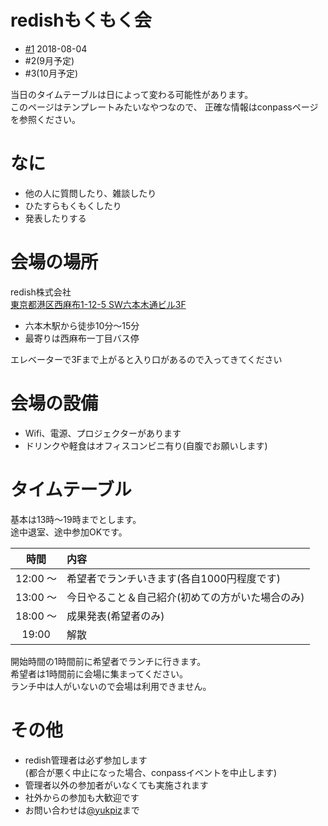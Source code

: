 # redishもくもく会

* [#1](https://redish.connpass.com/event/94104/) 2018-08-04
* #2(9月予定)
* #3(10月予定)

当日のタイムテーブルは日によって変わる可能性があります。  
このページはテンプレートみたいなやつなので、 正確な情報はconpassページを参照ください。  


# なに

* 他の人に質問したり、雑談したり
* ひたすらもくもくしたり
* 発表したりする


# 会場の場所

redish株式会社  
[東京都港区西麻布1-12-5 SW六本木通ビル3F](http://bit.ly/2tUTnot)  

* 六本木駅から徒歩10分〜15分  
* 最寄りは西麻布一丁目バス停  

エレベーターで3Fまで上がると入り口があるので入ってきてください  


# 会場の設備

* Wifi、電源、プロジェクターがあります
* ドリンクや軽食はオフィスコンビニ有り(自腹でお願いします)


# タイムテーブル

基本は13時〜19時までとします。  
途中退室、途中参加OKです。  

| 時間     | 内容 |
|:--------:|:-----|
| 12:00 〜 | 希望者でランチいきます(各自1000円程度です) |
| 13:00 〜 | 今日やること＆自己紹介(初めての方がいた場合のみ) |
| 18:00 〜 | 成果発表(希望者のみ) |
| 19:00 | 解散 |

開始時間の1時間前に希望者でランチに行きます。  
希望者は1時間前に会場に集まってください。  
ランチ中は人がいないので会場は利用できません。  


# その他

* redish管理者は必ず参加します  
  (都合が悪く中止になった場合、conpassイベントを中止します)  
* 管理者以外の参加者がいなくても実施されます
* 社外からの参加も大歓迎です
* お問い合わせは[@yukpiz](https://twitter.com/yukpiz)まで
